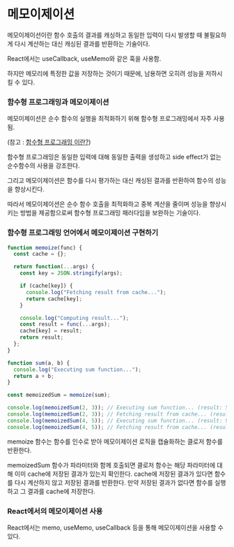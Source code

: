 # 메모이제이션

메모이제이션이란 함수 호출의 결과를 캐싱하고 동일한 입력이 다시 발생할 때 불필요하게 다시 계산하는 대신 캐싱된 결과를 반환하는 기술이다.

React에서는 useCallback, useMemo와 같은 훅을 사용함.

하지만 메모리에 특정한 값을 저장하는 것이기 때문에, 남용하면 오히려 성능을 저하시킬 수 있다.

### 함수형 프로그래밍과 메모이제이션

메모이제이션은 순수 함수의 실행을 최적화하기 위해 함수형 프로그래밍에서 자주 사용됨.

(참고 : [함수형 프로그래밍 이란?](../소프트웨어공학/함수형프로그래밍.md))

함수형 프로그래밍은 동일한 입력에 대해 동일한 출력을 생성하고 side effect가 없는 순수함수의 사용을 강조한다.

그리고 메모이제이션은 함수를 다시 평가하는 대신 캐싱된 결과를 반환하여 함수의 성능을 향상시킨다.

따라서 메모이제이션은 순수 함수 호출을 최적화하고 중복 계산을 줄이며 성능을 향상시키는 방법을 제공함으로써 함수형 프로그래밍 패러다임을 보완하는 기술이다.

### 함수형 프로그래밍 언어에서 메모이제이션 구현하기

```js
function memoize(func) {  
  const cache = {};

  return function(...args) {
    const key = JSON.stringify(args);

    if (cache[key]) {
      console.log("Fetching result from cache...");
      return cache[key];
    }

    console.log("Computing result...");
    const result = func(...args);
    cache[key] = result;
    return result;
  };
}

function sum(a, b) {  
  console.log("Executing sum function...");
  return a + b;
}

const memoizedSum = memoize(sum);

console.log(memoizedSum(2, 3)); // Executing sum function... (result: 5)  
console.log(memoizedSum(2, 3)); // Fetching result from cache... (result: 5)  
console.log(memoizedSum(4, 5)); // Executing sum function... (result: 9)  
console.log(memoizedSum(4, 5)); // Fetching result from cache... (result: 9)  
```

memoize 함수는 함수를 인수로 받아 메모이제이션 로직을 캡슐화하는 클로저 함수를 반환한다.

memoizedSum 함수가 파라미터와 함께 호출되면 클로저 함수는 해당 파라미터에 대해 이미 cache에 저장된 결과가 있는지 확인한다. cache에 저장된 결과가 있다면 함수를 다시 계산하지 않고 저장된 결과를 반환한다. 만약 저장된 결과가 없다면 함수를 실행하고 그 결과를 cache에 저장한다.

### React에서의 메모이제이션 사용

React에서는 memo, useMemo, useCallback 등을 통해 메모이제이션을 사용할 수 있다.


